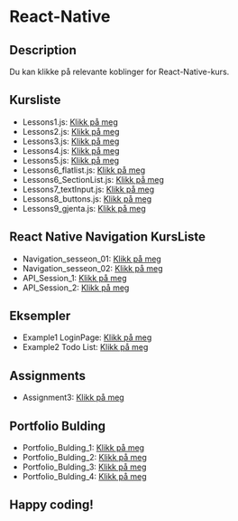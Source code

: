 # React-Native

## Description
Du kan klikke på relevante koblinger for React-Native-kurs.

## Kursliste

- Lessons1.js: [Klikk på meg](https://github.com/serdardurmus/React-Native-koder/blob/main/learnReactNative/src/README%20Lessons1.md)
- Lessons2.js: [Klikk på meg](https://github.com/serdardurmus/React-Native-koder/blob/main/learnReactNative/src/README%20Lessons2.md)
- Lessons3.js: [Klikk på meg](https://github.com/serdardurmus/React-Native-koder/blob/main/learnReactNative/src/README%20Lessons3.md)
- Lessons4.js: [Klikk på meg](https://github.com/serdardurmus/React-Native-koder/blob/main/learnReactNative/src/README%20Lessons4.md)
- Lessons5.js: [Klikk på meg](https://github.com/serdardurmus/React-Native-koder/blob/main/learnReactNative/src/README%20Lessons5.md)
- Lessons6_flatlist.js: [Klikk på meg](https://github.com/serdardurmus/React-Native-koder/blob/main/learnReactNative/src/Lessons6_flatlist.md)
- Lessons6_SectionList.js: [Klikk på meg](https://github.com/serdardurmus/React-Native-koder/blob/main/learnReactNative/src/Lessons6_SectionList.md)
- Lessons7_textInput.js: [Klikk på meg](https://github.com/serdardurmus/React-Native-koder/blob/main/learnReactNative/src/Lessons7_textInput.md)
- Lessons8_buttons.js: [Klikk på meg](https://github.com/serdardurmus/React-Native-koder/blob/main/learnReactNative/src/Lessons8_buttons.md)
- Lessons9_gjenta.js: [Klikk på meg](https://github.com/serdardurmus/React-Native-koder/blob/main/learnReactNative/src/Lessons9_gjenta.md)

## React Native Navigation KursListe
- Navigation_sesseon_01: [Klikk på meg](https://github.com/serdardurmus/React-Native-koder/blob/main/learnReactNative/src/Navigation_sesseon_01/Navigation_sesseon_01.md)
- Navigation_sesseon_02: [Klikk på meg](https://github.com/serdardurmus/React-Native-koder/blob/main/learnReactNative/src/Navigation_sesseon_02/Navigation_sesseon_02.md)
- API_Session_1: [Klikk på meg](https://github.com/serdardurmus/React-Native-koder/blob/main/learnReactNative/src/API_Session_1/API_Session_1.md)
- API_Session_2: [Klikk på meg](https://github.com/serdardurmus/React-Native-koder/blob/main/learnReactNative/src/API_Session_2/API_Session_2.md)

## Eksempler
- Example1 LoginPage: [Klikk på meg](https://github.com/serdardurmus/React-Native-koder/blob/main/learnReactNative/src/Example1_LoginPage.md)
- Example2 Todo List: [Klikk på meg](https://github.com/serdardurmus/React-Native-koder/blob/main/learnReactNative/src/Todo/Todo.md)


## Assignments
- Assignment3: [Klikk på meg](https://github.com/serdardurmus/React-Native-koder/blob/main/learnReactNative/src/Sprint_3_Assignment/Sprint_3_Assignment.md)

## Portfolio Bulding
- Portfolio_Bulding_1: [Klikk på meg](https://github.com/serdardurmus/React-Native-koder/blob/main/learnReactNative/src/Portfolio_Bulding_1/Portfolio_Bulding_1.md)
- Portfolio_Bulding_2: [Klikk på meg](https://github.com/serdardurmus/React-Native-koder/blob/main/learnReactNative/src/Portfolio_Bulding_2/Portfolio_Bulding_2.md)
- Portfolio_Bulding_3: [Klikk på meg](https://github.com/serdardurmus/React-Native-koder/blob/main/learnReactNative/src/Portfolio_Bulding_3/Portfolio_Bulding_3.md)
- Portfolio_Bulding_4: [Klikk på meg](https://github.com/serdardurmus/React-Native-koder/blob/main/learnReactNative/src/Portfolio_Bulding_4/Portfolio_Bulding_4.md)

## Happy coding!

